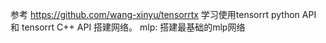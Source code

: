 参考 https://github.com/wang-xinyu/tensorrtx
学习使用tensorrt python API 和 tensorrt C++ API 搭建网络。
mlp: 搭建最基础的mlp网络